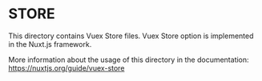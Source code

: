 # STORE

This directory contains Vuex Store files.
Vuex Store option is implemented in the Nuxt.js framework.

More information about the usage of this directory in the documentation:
https://nuxtjs.org/guide/vuex-store
